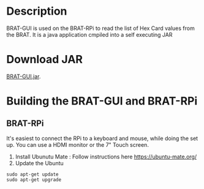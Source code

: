 # Description
BRAT-GUI is used on the BRAT-RPi to read the list of Hex Card values from the BRAT.  It is a java application cmpiled into a self executing JAR 

# Download JAR
[BRAT-GUI.jar](https://github.com/osok/BRAT/tree/master/BRAT-GUI/dist).

# Building the BRAT-GUI and BRAT-RPi

## BRAT-RPi

It's easiest to connect the RPi to a keyboard and mouse, while doing the set up.  You can use a HDMI monitor or the 7" Touch screen.

1. Install Ubunutu Mate : Follow instructions here https://ubuntu-mate.org/
2. Update the Ubuntu

```
sudo apt-get update
sudo apt-get upgrade
```
